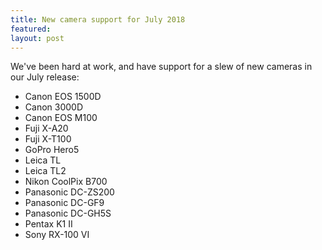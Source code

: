 ```yaml
---
title: New camera support for July 2018
featured:
layout: post
---
```


We've been hard at work, and have support for a slew of new cameras in our July release:
- Canon EOS 1500D
- Canon 3000D
- Canon EOS M100
- Fuji X-A20
- Fuji X-T100
- GoPro Hero5
- Leica TL
- Leica TL2
- Nikon CoolPix B700
- Panasonic DC-ZS200
- Panasonic DC-GF9
- Panasonic DC-GH5S
- Pentax K1 II
- Sony RX-100 VI
